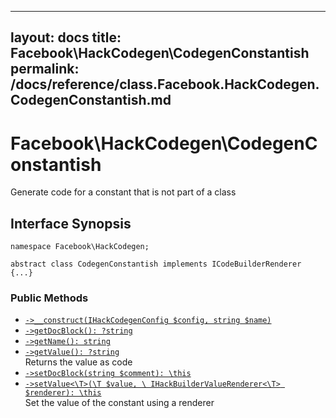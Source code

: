 
***

layout: docs
title: Facebook\\HackCodegen\\CodegenConstantish
permalink: /docs/reference/class.Facebook.HackCodegen.CodegenConstantish.md
---







# Facebook\\HackCodegen\\CodegenConstantish




Generate code for a constant that is not part of a class




## Interface Synopsis




``` Hack
namespace Facebook\HackCodegen;

abstract class CodegenConstantish implements ICodeBuilderRenderer {...}
```




### Public Methods




- [` ->__construct(IHackCodegenConfig $config, string $name) `](<class.Facebook.HackCodegen.CodegenConstantish.__construct.md>)
- [` ->getDocBlock(): ?string `](<class.Facebook.HackCodegen.CodegenConstantish.getDocBlock.md>)
- [` ->getName(): string `](<class.Facebook.HackCodegen.CodegenConstantish.getName.md>)
- [` ->getValue(): ?string `](<class.Facebook.HackCodegen.CodegenConstantish.getValue.md>)\
  Returns the value as code
- [` ->setDocBlock(string $comment): \this `](<class.Facebook.HackCodegen.CodegenConstantish.setDocBlock.md>)
- [` ->setValue<\T>(\T $value, \ IHackBuilderValueRenderer<\T> $renderer): \this `](<class.Facebook.HackCodegen.CodegenConstantish.setValue.md>)\
  Set the value of the constant using a renderer